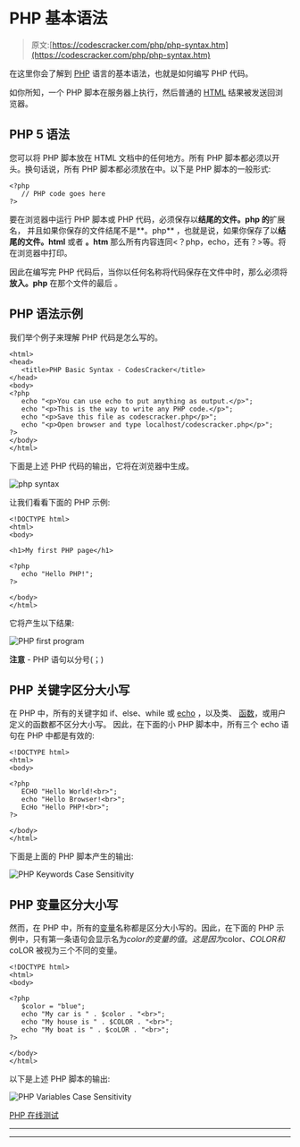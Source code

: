 # PHP 基本语法

> 原文:[https://codescracker.com/php/php-syntax.htm](https://codescracker.com/php/php-syntax.htm)

在这里你会了解到 [PHP](/php/index.htm) 语言的基本语法，也就是如何编写 PHP 代码。

如你所知，一个 PHP 脚本在服务器上执行，然后普通的 [HTML](/html/index.htm) 结果被发送回浏览器。

## PHP 5 语法

您可以将 PHP 脚本放在 HTML 文档中的任何地方。所有 PHP 脚本都必须以开头。换句话说，所有 PHP 脚本都必须放在中。以下是 PHP 脚本的一般形式:

```
<?php
   // PHP code goes here
?>
```

要在浏览器中运行 PHP 脚本或 PHP 代码，必须保存以**结尾的文件。php 的**扩展名， 并且如果你保存的文件结尾不是**。php** ，也就是说，如果你保存了以**结尾的文件。html** 或者 **。htm** 那么所有内容连同<？php，echo，还有？>等。将在浏览器中打印。

因此在编写完 PHP 代码后，当你以任何名称将代码保存在文件中时，那么必须将**放入。php** 在那个文件的最后 。

## PHP 语法示例

我们举个例子来理解 PHP 代码是怎么写的。

```
<html>
<head>
   <title>PHP Basic Syntax - CodesCracker</title>
</head>
<body>
<?php 
   echo "<p>You can use echo to put anything as output.</p>";
   echo "<p>This is the way to write any PHP code.</p>";
   echo "<p>Save this file as codescracker.php</p>";
   echo "<p>Open browser and type localhost/codescracker.php</p>";
?>
</body>
</html>
```

下面是上述 PHP 代码的输出，它将在浏览器中生成。

![php syntax](../Images/c80672f21e9f0fb869b16b6a8a5b52c8.png)

让我们看看下面的 PHP 示例:

```
<!DOCTYPE html>
<html>
<body>

<h1>My first PHP page</h1>

<?php
   echo "Hello PHP!";
?>

</body>
</html>
```

它将产生以下结果:

![PHP first program](../Images/605a87230a426f5441b0ebd9895b2faf.png)

**注意** - PHP 语句以分号(；)

## PHP 关键字区分大小写

在 PHP 中，所有的关键字如 if、else、while 或 [echo](/php/php-echo-print.htm) ，以及类、 [函数](/php/php-functions.htm)，或用户定义的函数都不区分大小写。 因此，在下面的小 PHP 脚本中，所有三个 echo 语句在 PHP 中都是有效的:

```
<!DOCTYPE html>
<html>
<body>

<?php
   ECHO "Hello World!<br>";
   echo "Hello Browser!<br>";
   EcHo "Hello PHP!<br>";
?>

</body>
</html>
```

下面是上面的 PHP 脚本产生的输出:

![PHP Keywords Case Sensitivity](../Images/c5f781df4718b6cf0b8f3195e18783d7.png)

## PHP 变量区分大小写

然而，在 PHP 中，所有的[变量](/php/php-variables.htm)名称都是区分大小写的。因此，在下面的 PHP 示例中，只有第一条语句会显示名为$color 的变量的 值。这是因为$color、$COLOR 和$coLOR 被视为三个不同的变量。

```
<!DOCTYPE html>
<html>
<body>

<?php
   $color = "blue";
   echo "My car is " . $color . "<br>";
   echo "My house is " . $COLOR . "<br>";
   echo "My boat is " . $coLOR . "<br>";
?>  

</body>
</html>
```

以下是上述 PHP 脚本的输出:

![PHP Variables Case Sensitivity](../Images/77a3e2281acc6899ba7b7fd855022edf.png)

[PHP 在线测试](/exam/showtest.php?subid=8)

* * *

* * *